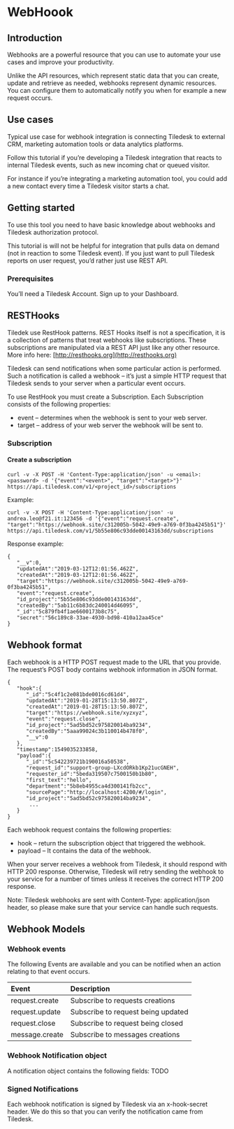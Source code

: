# WebHoook

## Introduction

Webhooks are a powerful resource that you can use to automate your use cases and improve your productivity.

Unlike the API resources, which represent static data that you can create, update and retrieve as needed, webhooks represent dynamic resources. You can configure them to automatically notify you when for example a new request occurs.

## Use cases

Typical use case for webhook integration is connecting Tiledesk to external CRM, marketing automation tools or data analytics platforms.

Follow this tutorial if you’re developing a Tiledesk integration that reacts to internal Tiledesk events, such as new incoming chat or queued visitor.

For instance if you’re integrating a marketing automation tool, you could add a new contact every time a Tiledesk visitor starts a chat.

## Getting started

To use this tool you need to have basic knowledge about webhooks and Tiledesk authorization protocol.

This tutorial is will not be helpful for integration that pulls data on demand \(not in reaction to some Tiledesk event\). If you just want to pull Tiledesk reports on user request, you’d rather just use REST API.

### Prerequisites

You’ll need a Tiledesk Account. Sign up to your Dashboard.

## RESTHooks

Tiledek use RestHook patterns. REST Hooks itself is not a specification, it is a collection of patterns that treat webhooks like subscriptions. These subscriptions are manipulated via a REST API just like any other resource. More info here: [http://resthooks.org](http://resthooks.org)

Tiledesk can send notifications when some particular action is performed. Such a notification is called a webhook – it’s just a simple HTTP request that Tiledesk sends to your server when a particular event occurs.

To use RestHook you must create a Subscription. Each Subscription consists of the following properties:

* event – determines when the webhook is sent to your web server.
* target – address of your web server the webhook will be sent to.

### Subscription

#### Create a subscription

```text
curl -v -X POST -H 'Content-Type:application/json' -u <email>:<password> -d '{"event":"<event>", "target":"<target>"}' https://api.tiledesk.com/v1/<project_id>/subscriptions
```

Example:

```text
curl -v -X POST -H 'Content-Type:application/json' -u andrea.leo@f21.it:123456 -d '{"event":"request.create", "target":"https://webhook.site/c312005b-5042-49e9-a769-0f3ba4245b51"}' https://api.tiledesk.com/v1/5b55e806c93dde00143163dd/subscriptions
```

Response example:

```text
{
   "__v":0,
   "updatedAt":"2019-03-12T12:01:56.462Z",
   "createdAt":"2019-03-12T12:01:56.462Z",
   "target":"https://webhook.site/c312005b-5042-49e9-a769-0f3ba4245b51",
   "event":"request.create",
   "id_project":"5b55e806c93dde00143163dd",
   "createdBy":"5ab11c6b83dc240014d46095",
   "_id":"5c879fb4f1ae6600173b8c75",
   "secret":"56c189c8-33ae-4930-bd98-410a12aa45ce"
}
```

## Webhook format

Each webhook is a HTTP POST request made to the URL that you provide. The request’s POST body contains webhook information in JSON format.

```text
{
   "hook":{
      "_id":"5c4f1c2e081bde0016cd61d4",
      "updatedAt":"2019-01-28T15:13:50.807Z",
      "createdAt":"2019-01-28T15:13:50.807Z",
      "target":"https://webhook.site/xyzxyz",
      "event":"request.close",
      "id_project":"5ad5bd52c975820014ba9234",
      "createdBy":"5aaa99024c3b110014b478f0",
      "__v":0
   },
   "timestamp":1549035233858,
   "payload":{
      "_id":"5c542239721b190016a50538",
      "request_id":"support-group-LXcdORkb1Kp21ucGNEH",
      "requester_id":"5beda319507c7500150b1b80",
      "first_text":"hello",
      "department":"5b8eb4955ca4d300141fb2cc",
      "sourcePage":"http://localhost:4200/#/login",
      "id_project":"5ad5bd52c975820014ba9234",
       ...
   }
}
```

Each webhook request contains the following properties:

* hook – return the subscription object that triggered the webhook.
* payload – It contains the data of the webhook.

When your server receives a webhook from Tiledesk, it should respond with HTTP 200 response. Otherwise, Tiledesk will retry sending the webhook to your service for a number of times unless it receives the correct HTTP 200 response.

Note: Tiledesk webhooks are sent with Content-Type: application/json header, so please make sure that your service can handle such requests.

## Webhook Models

### Webhook events

The following Events are available and you can be notified when an action relating to that event occurs.

| Event | Description |
| :--- | :--- |
| request.create | Subscribe to requests creations |
| request.update | Subscribe to request being updated |
| request.close | Subscribe to request being closed |
| message.create | Subscribe to messages creations |

### Webhook Notification object

A notification object contains the following fields: TODO

### Signed Notifications

Each webhook notification is signed by Tiledesk via an x-hook-secret header. We do this so that you can verify the notification came from Tiledesk.


